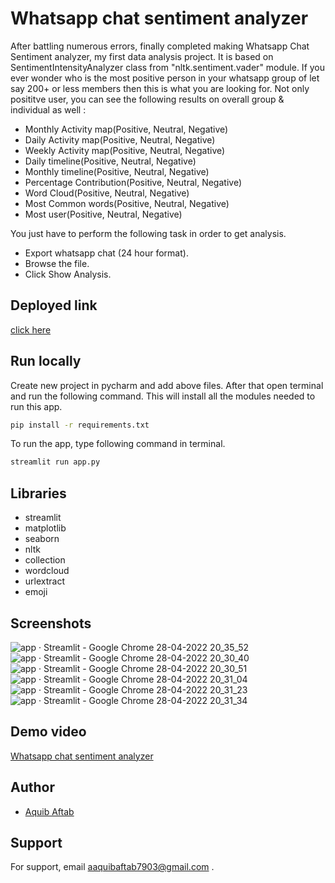 
# Whatsapp chat sentiment analyzer

After battling numerous errors, finally completed making Whatsapp Chat Sentiment analyzer, my first data analysis project. It is based on SentimentIntensityAnalyzer class from "nltk.sentiment.vader" module. If you ever wonder who is the most positive person in your whatsapp group of let say 200+ or less members then this is what you are looking for.
Not only posititve user, you can see the following results on overall group & individual as well :

- Monthly Activity map(Positive, Neutral, Negative)
- Daily Activity map(Positive, Neutral, Negative)
- Weekly Activity map(Positive, Neutral, Negative)
- Daily timeline(Positive, Neutral, Negative)
- Monthly timeline(Positive, Neutral, Negative)
- Percentage Contribution(Positive, Neutral, Negative)
- Word Cloud(Positive, Neutral, Negative)
- Most Common words(Positive, Neutral, Negative)
- Most user(Positive, Neutral, Negative)

You just have to perform the following task in order to get analysis.
- Export whatsapp chat (24 hour format).
- Browse the file.
- Click Show Analysis.

## Deployed link

[click here](https://www.youtube.com/redirect?event=video_description&redir_token=QUFFLUhqa19ucTE0WG9IdmFKNVhMSnlCNzJWVWxGV25NUXxBQ3Jtc0ttREhtME5RTzdNUFRQLXk0cl95SXQzR01wRHRfUHFjVmFoSEtJM21Nb0ZsU3lFdmVMTVV3cFhDSEhldFNSdDctUTl3S01kU3dOS3A0X1BONkhzUW5Pc1ZETi0xaFRQYUg2Y3BzM1poSTliNGE3RU5LMA&q=https%3A%2F%2Fwhatsapp-sentiment-analyzer.herokuapp.com%2F&v=M8AlfcW0M70)


## Run locally

Create new project in pycharm and add above files. After that open terminal and run the following command. This will install all the modules needed to run this app. 

```bash
pip install -r requirements.txt
```

To run the app, type following command in terminal. 
```bash
streamlit run app.py
```

## Libraries

- streamlit
- matplotlib
- seaborn
- nltk
- collection
- wordcloud
- urlextract
- emoji


## Screenshots

![app · Streamlit - Google Chrome 28-04-2022 20_35_52](https://user-images.githubusercontent.com/72250606/165783851-967737d9-6542-485a-ba75-9368d4905289.png)
![app · Streamlit - Google Chrome 28-04-2022 20_30_40](https://user-images.githubusercontent.com/72250606/165783574-142f8e37-2fec-4f4e-aa3c-8ebb07acc401.png)
![app · Streamlit - Google Chrome 28-04-2022 20_30_51](https://user-images.githubusercontent.com/72250606/165783590-93ac7ed7-e432-46aa-b424-c9cf7b1a8b0d.png)
![app · Streamlit - Google Chrome 28-04-2022 20_31_04](https://user-images.githubusercontent.com/72250606/165783594-e62f6776-b241-4ebd-8a7a-78e3a82f343f.png)
![app · Streamlit - Google Chrome 28-04-2022 20_31_23](https://user-images.githubusercontent.com/72250606/165783597-6f497c0f-01ef-42a5-be8a-5a67c7c2bc1f.png)
![app · Streamlit - Google Chrome 28-04-2022 20_31_34](https://user-images.githubusercontent.com/72250606/165783601-b7d553f4-8e7d-4ed0-9a2a-56d58e31cbcf.png)

## Demo video

[Whatsapp chat sentiment analyzer](https://www.youtube.com/watch?v=XCLCOA9BXVA)
 
## Author

- [Aquib Aftab](https://github.com/AquibAftab)

## Support

For support, email aaquibaftab7903@gmail.com .

